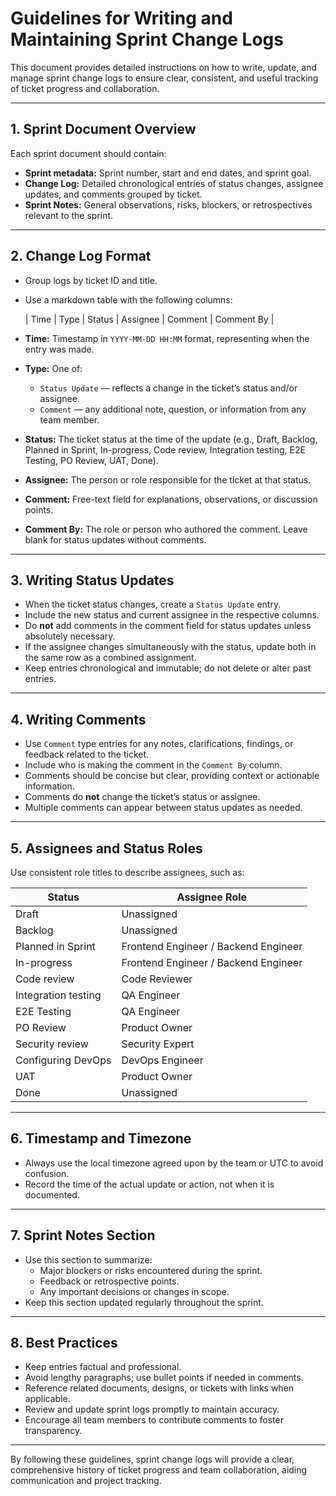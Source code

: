 # Guidelines for Writing and Maintaining Sprint Change Logs

This document provides detailed instructions on how to write, update, and manage sprint change logs to ensure clear, consistent, and useful tracking of ticket progress and collaboration.

---

## 1. Sprint Document Overview

Each sprint document should contain:

- **Sprint metadata:** Sprint number, start and end dates, and sprint goal.
- **Change Log:** Detailed chronological entries of status changes, assignee updates, and comments grouped by ticket.
- **Sprint Notes:** General observations, risks, blockers, or retrospectives relevant to the sprint.

---

## 2. Change Log Format

- Group logs by ticket ID and title.
- Use a markdown table with the following columns:

  | Time           | Type          | Status            | Assignee          | Comment                                               | Comment By       |

- **Time:** Timestamp in `YYYY-MM-DD HH:MM` format, representing when the entry was made.
- **Type:** One of:
  - `Status Update` — reflects a change in the ticket’s status and/or assignee.
  - `Comment` — any additional note, question, or information from any team member.
- **Status:** The ticket status at the time of the update (e.g., Draft, Backlog, Planned in Sprint, In-progress, Code review, Integration testing, E2E Testing, PO Review, UAT, Done).
- **Assignee:** The person or role responsible for the ticket at that status.
- **Comment:** Free-text field for explanations, observations, or discussion points.
- **Comment By:** The role or person who authored the comment. Leave blank for status updates without comments.

---

## 3. Writing Status Updates

- When the ticket status changes, create a `Status Update` entry.
- Include the new status and current assignee in the respective columns.
- Do **not** add comments in the comment field for status updates unless absolutely necessary.
- If the assignee changes simultaneously with the status, update both in the same row as a combined assignment.
- Keep entries chronological and immutable; do not delete or alter past entries.

---

## 4. Writing Comments

- Use `Comment` type entries for any notes, clarifications, findings, or feedback related to the ticket.
- Include who is making the comment in the `Comment By` column.
- Comments should be concise but clear, providing context or actionable information.
- Comments do **not** change the ticket’s status or assignee.
- Multiple comments can appear between status updates as needed.

---

## 5. Assignees and Status Roles

Use consistent role titles to describe assignees, such as:

| Status              | Assignee Role         |
|---------------------|-----------------------|
| Draft               | Unassigned            |
| Backlog             | Unassigned            |
| Planned in Sprint    | Frontend Engineer / Backend Engineer |
| In-progress         | Frontend Engineer / Backend Engineer |
| Code review         | Code Reviewer         |
| Integration testing | QA Engineer           |
| E2E Testing         | QA Engineer           |
| PO Review           | Product Owner         |
| Security review     | Security Expert       |
| Configuring DevOps  | DevOps Engineer       |
| UAT                 | Product Owner         |
| Done                | Unassigned            |

---

## 6. Timestamp and Timezone

- Always use the local timezone agreed upon by the team or UTC to avoid confusion.
- Record the time of the actual update or action, not when it is documented.

---

## 7. Sprint Notes Section

- Use this section to summarize:
  - Major blockers or risks encountered during the sprint.
  - Feedback or retrospective points.
  - Any important decisions or changes in scope.
- Keep this section updated regularly throughout the sprint.

---

## 8. Best Practices

- Keep entries factual and professional.
- Avoid lengthy paragraphs; use bullet points if needed in comments.
- Reference related documents, designs, or tickets with links when applicable.
- Review and update sprint logs promptly to maintain accuracy.
- Encourage all team members to contribute comments to foster transparency.

---

By following these guidelines, sprint change logs will provide a clear, comprehensive history of ticket progress and team collaboration, aiding communication and project tracking.
